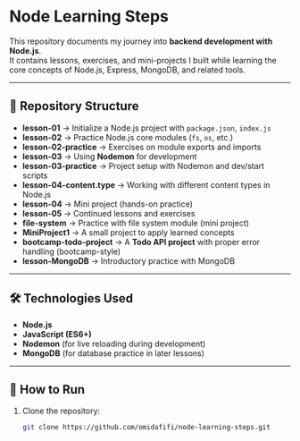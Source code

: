 # Node Learning Steps 

This repository documents my journey into **backend development with Node.js**.  
It contains lessons, exercises, and mini-projects I built while learning the core concepts of Node.js, Express, MongoDB, and related tools.

---

## 📂 Repository Structure

- **lesson-01** → Initialize a Node.js project with `package.json`, `index.js`
- **lesson-02** → Practice Node.js core modules (`fs`, `os`, etc.)
- **lesson-02-practice** → Exercises on module exports and imports
- **lesson-03** → Using **Nodemon** for development
- **lesson-03-practice** → Project setup with Nodemon and dev/start scripts
- **lesson-04-content.type** → Working with different content types in Node.js
- **lesson-04** → Mini project (hands-on practice)
- **lesson-05** → Continued lessons and exercises
- **file-system** → Practice with file system module (mini project)
- **MiniProject1** → A small project to apply learned concepts
- **bootcamp-todo-project** → A **Todo API project** with proper error handling (bootcamp-style)
- **lesson-MongoDB** → Introductory practice with MongoDB

---

## 🛠️ Technologies Used
- **Node.js**
- **JavaScript (ES6+)**
- **Nodemon** (for live reloading during development)
- **MongoDB** (for database practice in later lessons)

---

## 🚀 How to Run
1. Clone the repository:
   ```bash
   git clone https://github.com/omidafifi/node-learning-steps.git
